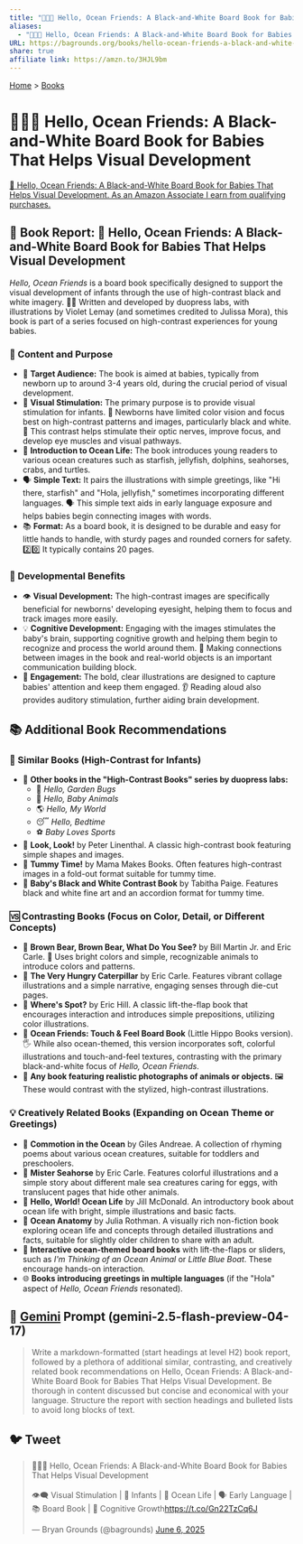 ```yaml
---
title: "👶🦓🌊 Hello, Ocean Friends: A Black-and-White Board Book for Babies That Helps Visual Development"
aliases:
  - "👶🦓🌊 Hello, Ocean Friends: A Black-and-White Board Book for Babies That Helps Visual Development"
URL: https://bagrounds.org/books/hello-ocean-friends-a-black-and-white-board-book-for-babies-that-helps-visual-development
share: true
affiliate link: https://amzn.to/3HJL9bm
---
```

[Home](../index.md) > [Books](./index.md)  
# 👶🦓🌊 Hello, Ocean Friends: A Black-and-White Board Book for Babies That Helps Visual Development  
[🛒 Hello, Ocean Friends: A Black-and-White Board Book for Babies That Helps Visual Development. As an Amazon Associate I earn from qualifying purchases.](https://amzn.to/3HJL9bm)  
  
## 📖 Book Report: 👋 Hello, Ocean Friends: A Black-and-White Board Book for Babies That Helps Visual Development  
  
*Hello, Ocean Friends* is a board book specifically designed to support the visual development of infants through the use of high-contrast black and white imagery. 👩‍🔬 Written and developed by duopress labs, with illustrations by Violet Lemay (and sometimes credited to Julissa Mora), this book is part of a series focused on high-contrast experiences for young babies.  
  
### 🎯 Content and Purpose  
  
* 👶 **Target Audience:** The book is aimed at babies, typically from newborn up to around 3-4 years old, during the crucial period of visual development.  
* 👀 **Visual Stimulation:** The primary purpose is to provide visual stimulation for infants. 👶 Newborns have limited color vision and focus best on high-contrast patterns and images, particularly black and white. 🧠 This contrast helps stimulate their optic nerves, improve focus, and develop eye muscles and visual pathways.  
* 🌊 **Introduction to Ocean Life:** The book introduces young readers to various ocean creatures such as starfish, jellyfish, dolphins, seahorses, crabs, and turtles.  
* 🗣️ **Simple Text:** It pairs the illustrations with simple greetings, like "Hi there, starfish" and "Hola, jellyfish," sometimes incorporating different languages. 🗣️ This simple text aids in early language exposure and helps babies begin connecting images with words.  
* 📚 **Format:** As a board book, it is designed to be durable and easy for little hands to handle, with sturdy pages and rounded corners for safety. 2️⃣0️⃣ It typically contains 20 pages.  
  
### 🧠 Developmental Benefits  
  
* 👁️ **Visual Development:** The high-contrast images are specifically beneficial for newborns' developing eyesight, helping them to focus and track images more easily.  
* 💡 **Cognitive Development:** Engaging with the images stimulates the baby's brain, supporting cognitive growth and helping them begin to recognize and process the world around them. 🤝 Making connections between images in the book and real-world objects is an important communication building block.  
* 🤩 **Engagement:** The bold, clear illustrations are designed to capture babies' attention and keep them engaged. 👂 Reading aloud also provides auditory stimulation, further aiding brain development.  
  
## 📚 Additional Book Recommendations  
  
### 👯 Similar Books (High-Contrast for Infants)  
  
* 📖 **Other books in the "High-Contrast Books" series by duopress labs:**  
    * 🐛 *Hello, Garden Bugs*  
    * 🐻 *Hello, Baby Animals*  
    * 🌎 *Hello, My World*  
    * 😴 *Hello, Bedtime*  
    * ⚽ *Baby Loves Sports*  
* 👀 **Look, Look!** by Peter Linenthal. A classic high-contrast book featuring simple shapes and images.  
* 🤸 **Tummy Time!** by Mama Makes Books. Often features high-contrast images in a fold-out format suitable for tummy time.  
* 🎨 **Baby's Black and White Contrast Book** by Tabitha Paige. Features black and white fine art and an accordion format for tummy time.  
  
### 🆚 Contrasting Books (Focus on Color, Detail, or Different Concepts)  
  
* 🐻 **Brown Bear, Brown Bear, What Do You See?** by Bill Martin Jr. and Eric Carle. 🌈 Uses bright colors and simple, recognizable animals to introduce colors and patterns.  
* 🐛 **The Very Hungry Caterpillar** by Eric Carle. Features vibrant collage illustrations and a simple narrative, engaging senses through die-cut pages.  
* 🐶 **Where's Spot?** by Eric Hill. A classic lift-the-flap book that encourages interaction and introduces simple prepositions, utilizing color illustrations.  
* 🐠 **Ocean Friends: Touch & Feel Board Book** (Little Hippo Books version). 🖐️ While also ocean-themed, this version incorporates soft, colorful illustrations and touch-and-feel textures, contrasting with the primary black-and-white focus of *Hello, Ocean Friends*.  
* 📸 **Any book featuring realistic photographs of animals or objects.** 🖼️ These would contrast with the stylized, high-contrast illustrations.  
  
### 💡 Creatively Related Books (Expanding on Ocean Theme or Greetings)  
  
* 🐳 **Commotion in the Ocean** by Giles Andreae. A collection of rhyming poems about various ocean creatures, suitable for toddlers and preschoolers.  
* 🐴 **Mister Seahorse** by Eric Carle. Features colorful illustrations and a simple story about different male sea creatures caring for eggs, with translucent pages that hide other animals.  
* 👋 **Hello, World! Ocean Life** by Jill McDonald. An introductory book about ocean life with bright, simple illustrations and basic facts.  
* 🧭 **Ocean Anatomy** by Julia Rothman. A visually rich non-fiction book exploring ocean life and concepts through detailed illustrations and facts, suitable for slightly older children to share with an adult.  
* 👐 **Interactive ocean-themed board books** with lift-the-flaps or sliders, such as *I'm Thinking of an Ocean Animal* or *Little Blue Boat*. These encourage hands-on interaction.  
* 🌐 **Books introducing greetings in multiple languages** (if the "Hola" aspect of *Hello, Ocean Friends* resonated).  
  
## 💬 [Gemini](../software/gemini.md) Prompt (gemini-2.5-flash-preview-04-17)  
> Write a markdown-formatted (start headings at level H2) book report, followed by a plethora of additional similar, contrasting, and creatively related book recommendations on Hello, Ocean Friends: A Black-and-White Board Book for Babies That Helps Visual Development. Be thorough in content discussed but concise and economical with your language. Structure the report with section headings and bulleted lists to avoid long blocks of text.  
  
## 🐦 Tweet  
<blockquote class="twitter-tweet" data-theme="dark"><p lang="en" dir="ltr">👶🦓🌊 Hello, Ocean Friends: A Black-and-White Board Book for Babies That Helps Visual Development<br><br>👁️‍🗨️ Visual Stimulation | 👶 Infants | 🐬 Ocean Life | 🗣️ Early Language | 📚 Board Book | 🧠 Cognitive Growth<a href="https://t.co/Gn22TzCq6J">https://t.co/Gn22TzCq6J</a></p>&mdash; Bryan Grounds (@bagrounds) <a href="https://twitter.com/bagrounds/status/1930867480341454884?ref_src=twsrc%5Etfw">June 6, 2025</a></blockquote> <script async src="https://platform.twitter.com/widgets.js" charset="utf-8"></script>